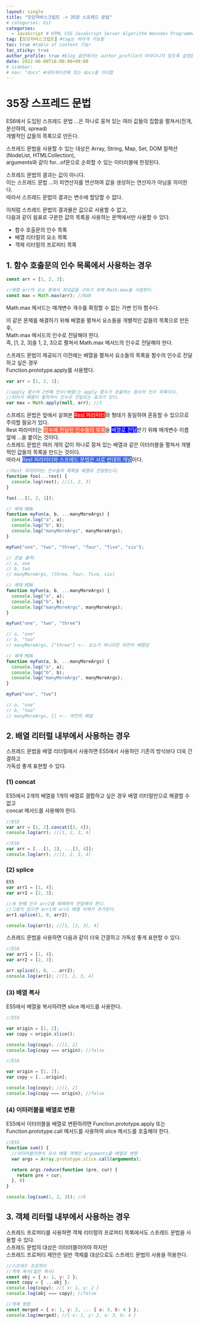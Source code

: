 ```yaml
---
layout: single
title: "모던자바스크립트 -> 35장 스프레드 문법"
# categories: Git
categories:
  - JavaScript # HTML CSS JavaScript Server Algorithm Wecodes Programmers CS Github Blog
tag: [모던자바스크립트] #tag는 여러개 가능함
toc: true #table of content 기능!
toc_sticky: true
author_profile: true #blog 글안에서는 author_profile이 따라다니지 않도록 설정함
date: 2022-06-08T16:00:00+09:00
# sidebar:
# nav: "docs" #네비게이션에 있는 docs를 의미함
---
```

# 35장 스프레드 문법
ES6에서 도입된 스프레드 문법 ...은 하나로 뭉쳐 있는 여러 값들의 집합을 펼쳐서(전개, 분산하여, spread)  
개별적인 값들의 목록으로 만든다.  

스프레드 문법을 사용할 수 있는 대상은 Array, String, Map, Set, DOM 컬렉션(NodeList, HTMLCollection),   
arguments와 같이 for...of문으로 순회할 수 있는 이터러블에 한정된다.  

스프레드 문법의 결과는 값이 아니다.  
이는 스프레드 문법 ...이 피연산자를 연산하여 값을 생성하는 연산자가 아님을 의미한다.  
따라서 스프레드 문법의 결과는 변수에 할당할 수 없다.  

이처럼 스프레드 문법의 결과물은 값으로 사용할 수 없고,  
다음과 같이 쉼표로 구분한 값의 목록을 사용하는 문맥에서만 사용할 수 있다.  
- 함수 호출문의 인수 목록
- 배열 리터럴의 요소 목록
- 객체 리터럴의 프로퍼티 목록

## 1. 함수 호출문의 인수 목록에서 사용하는 경우

```js
const arr = [1, 2, 3];

//배열 arr의 요소 중에서 최대값을 구하기 위해 Math.max를 사용한다.
const max = Math.max(arr); //NaN
```

Math.max 메서드는 매개변수 개수를 확정할 수 없는 가변 인자 함수다.  

이 같은 문제를 해결하기 위해 배열을 펼쳐서 요소들을 개별적인 값들의 목록으로 만든 후,  
Math.max 메서드의 인수로 전달해야 한다.  
즉, [1, 2, 3]을 1, 2, 3으로 펼쳐서 Math.max 메서드의 인수로 전달해야 한다.  

스프레드 문법이 제공되기 이전에는 배열을 펼쳐서 요소들의 목록을 함수의 인수로 전달하고 싶은 경우  
Function.prototype.apply를 사용했다.  

```js
var arr = [1, 2, 3];

//apply 함수의 2번째 인수(배열)는 apply 함수가 호출하는 함수의 인수 목록이다.
//따라서 배열이 펼쳐져서 인수로 전달되는 효과가 있다.
var max = Math.apply(null, arr); //3
```

스프레드 문법은 앞에서 살펴본 <span class="red">Rest 파라미터</span>와 형태가 동일하여 혼동할 수 있으므로 주의할 필요가 있다.  
Rest 파라미터는 <span class="tomato">함수에 전달된 인수들의 목록</span>을 <span class="blue">배열로 전달</span>받기 위해 매개변수 이름 앞에 ...을 붙이는 것이다.  
스프레드 문법은 여러 개의 값이 하나로 뭉쳐 있는 배열과 같은 이터러블을 펼쳐서 개별적인 값들의 목록을 만드는 것이다.  
따라서 <span class="royalblue">Rest 파라미터와 스프레드 문법은 서로 반대의 개념</span>이다.  

```js
//Rest 파라미터는 인수들의 목록을 배열로 전달받는다.
function foo(...rest) {
  console.log(rest); //[1, 2, 3]
}

foo(...[1, 2, 3]);
```

```js
// 예제 MDN
function myFun(a, b, ...manyMoreArgs) {
  console.log("a", a);
  console.log("b", b);
  console.log("manyMoreArgs", manyMoreArgs);
}

myFun("one", "two", "three", "four", "five", "six");

// 콘솔 출력:
// a, one
// b, two
// manyMoreArgs, [three, four, five, six]

```

```js
// 예제 MDN
function myFun(a, b, ...manyMoreArgs) {
  console.log("a", a);
  console.log("b", b);
  console.log("manyMoreArgs", manyMoreArgs);
}

myFun("one", "two", "three")

// a, "one"
// b, "two"
// manyMoreArgs, ["three"] <-- 요소가 하나지만 여전히 배열임

```

```js
// 예제 MDN
function myFun(a, b, ...manyMoreArgs) {
  console.log("a", a);
  console.log("b", b);
  console.log("manyMoreArgs", manyMoreArgs);
}

myFun("one", "two")

// a, "one"
// b, "two"
// manyMoreArgs, [] <-- 여전히 배열

```

## 2. 배열 리터럴 내부에서 사용하는 경우
스프레드 문법을 배열 리터럴에서 사용하면 ES5에서 사용하던 기존의 방식보다 더욱 간결하고  
가독성 좋게 표현할 수 있다.  

### (1) concat
ES5에서 2개의 배열을 1개의 배열로 결합하고 싶은 경우 배열 리터럴만으로 해결할 수 없고  
concat 메서드를 사용해야 한다.  

```js
//ES5
var arr = [1, 2].concat([3, 4]);
console.log(arr); //[1, 2, 3, 4]
```

```js
//ES6
var arr = [...[1, 2], ...[3, 4]];
console.log(arr); //[1, 2, 3, 4]
```

### (2) splice

```js
ES5
var arr1 = [1, 4];
var arr2 = [2, 3];

//세 번째 인수 arr2를 해체하여 전달해야 한다.
//그렇지 않으면 arr1에 arr2 배열 자체가 추가된다.  
arr1.splice(1, 0, arr2);

console.log(arr1); //[1, [2, 3], 4]
```

스프레드 문법을 사용하면 다음과 같이 더욱 간결하고 가독성 좋게 표현할 수 있다.  

```js
//ES6
var arr1 = [1, 4];
var arr2 = [2, 3];

arr.splice(1, 0, ...arr2);
console.log(arr1); //[1, 2, 3, 4]
```

### (3) 배열 복사
ES5에서 배열을 복사하려면 slice 메서드를 사용한다.  

```js
//ES5

var origin = [1, 2];
var copy = origin.slice();

console.log(copy); //[1, 2]
console.log(copy === origin); //false
```

```js
//ES6

var origin = [1, 2];
var copy = [...origin];

console.log(copy); //[1, 2]
console.log(copy === origin); //false
```

### (4) 이터러블을 배열로 변환
ES5에서 이터러블을 배열로 변환하려면 Function.prototype.apply 또는  
Function.prototype.call 메서드를 사용하여 slice 메서드를 호출해야 한다.  

```js
//ES5
function sum() {
  //이터러블이면서 유사 배열 객체인 arguments를 배열로 변환
  var args = Array.prototype.slice.call(arguments);

  return args.reduce(function (pre, cur) {
    return pre + cur;
  }, 0)
}

console.log(sum(1, 2, 3)); //6
```

## 3. 객체 리터럴 내부에서 사용하는 경우
스프레드 프로퍼티를 사용하면 객체 리터럴의 프로퍼티 목록에서도 스프레드 문법을 사용할 수 있다.  
스프레드 문법의 대상은 이터러블이어야 하지만  
스프레드 프로퍼티 제안은 일반 객체를 대상으로도 스프레드 문법의 사용을 허용한다.  

```js
//스프레드 프로퍼티
//객체 복사(얇은 복사)
const obj = { x: 1, y: 2 };
const copy = { ...obj };
console.log(copy); //{ x: 1, y: 2 }
console.log(obj === copy); //false

//객체 병합
const merged = { x: 1, y: 2, ... { a: 3, b: 4 } };
console.log(merged); //{ x: 1, y: 2, a: 3, b: 4 }
```

<style>
.red {
  color: ivory;
  background-color: red;
}

.tomato {
  color: ivory;
  background-color: tomato;
}

.blue {
  color: ivory;
  background-color: blue;
}

.royalblue {
  color: ivory;
  background-color: royalblue;
}

.forestgreen {
  color: ivory;
  background-color: forestgreen;
}

.darkorange {
  color: ivory;
  background-color: darkorange;
}
</style>

<!-- <span style="color:royalblue"> -->

<!-- 메소드 위에 변수 선언, 메소드  안에 메소드, 메소드 끝나고 리턴 -->

<!-- ### 2. Link 넣기

```

유형 1: (설명어를 입력) : [gunhee's coding blog](https://gunhee-jeong.github. io/)
유형 2: (URL 자동연결) : <https://gunhee-jeong.github.io/>
유형 3: (동일 파일 내 '문단으로 이동') : [1. Header로 이동](###-1-header)

```

유형 1: (설명어를 입력) : [gunhee's coding blog](https://gunhee-jeong.github.io/)
유형 2: (URL 자동연결) : <https://gunhee-jeong.github.io/>
유형 3: (동일 파일 내 '문단으로 이동') : [1. Header로 이동](#1-header)
유형 3의 방법

1. 특수문자를 제거
2. 스페이스는 -로 바꾸고
3. 대문자는 소문자로!
   그래서 ### 1. Header -> #1-header

## Link: [google][https://www.google.com/]

### 3. 수평선

```

---

```

---

### 4. 라인 바꾸기

```

스페이스바를 2번 눌러주면 다음칸으로
이동할 수 있어요!

```

---

스페이스바를 2번 눌러주면
다음칸으로 이동할 수 있어요!

### 5. list 만들기

```

1. 1번
2. 2번
3. 3번

- 순서없는 list
  - 순서없는 list
    - 순서없는 list

```

1. 1번
2. 2번
3. 3번

- 순서없는 list
  - 순서없는 list
    - 순서없는 list

---

### 6. font 관련

```

**진하게** -> 볼드
_기울여서_ -> 이탤릭체
~~취소선~~ -> 취소선

<ul>밑줄넣기</ul> -> 밑줄
<span style="color:red">빨간 글씨</span> -> 글자색
이것이 `인라인` 입니다 -> 인라인 코드
```

**진하게** -> 볼드
_기울여서_ -> 이탤릭체
~~취소선~~ -> 취소선
<u>밑줄넣기</u> -> 밑줄
<span style="color:red">빨간 글씨</span>
이것이 `인라인` 입니다 -> 인라인 코드

---

### 7. 인용구문

```
> coding
>
> > JavaScript
> >
> > > 내가 프짱!
```

> coding
>
> > JavaScript
> >
> > > 내가 프짱!

---

### 8. 이미지 삽입

```
유형1: ('사이즈를 조절' -> HTML 태그 사용) : <img src="https://gunhee-jeong.github.io/assets/images/blogLogo.png" width="300" height="200">
유형2: (이미지 삽입 후 -> 링크 걸기)
[![이미지](https://gunhee-jeong.github.io/assets/images/blogLogo/blogLogo.png)](https://gunhee-jeong.github.io/)
```

유형1: ('사이즈를 조절' -> HTML 태그 사용) : <img src="https://gunhee-jeong.github.io/assets/images/blogLogo.png" width="300" height="200">
유형2: (이미지 삽입 후 -> 링크 걸기)
[![이미지](https://gunhee-jeong.github.io/assets/images/blogLogo.png)](https://gunhee-jeong.github.io/)

### 9. 표 만들기

```
||국어|영어|
| :--- | ---: | :--: |
|건희 | 100점 | 100점
|철수 | 100점 | 100점
```

|      |  국어 | 영어  |
| :--- | ----: | :---: |
| 건희 | 100점 | 100점 |
| 철수 | 100점 | 100점 |

> - header를 넣고 싶은 경우 ---을 사용하고 :을 이용하여 정렬에 사용함!

### 10. 토글 만들기

```
<details>
<summary>여기를 누르세요</summary>
<div markdown="1">
숨겨진 내용
</div>
</details>
```

<details>
<summary>여기를 누르세요</summary>
<div markdown="1">
숨겨진 내용
</details> -->

